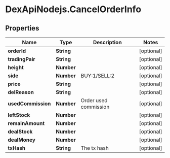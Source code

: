 # DexApiNodejs.CancelOrderInfo

## Properties

Name | Type | Description | Notes
------------ | ------------- | ------------- | -------------
**orderId** | **String** |  | [optional] 
**tradingPair** | **String** |  | [optional] 
**height** | **Number** |  | [optional] 
**side** | **Number** | BUY:1/SELL:2 | [optional] 
**price** | **String** |  | [optional] 
**delReason** | **String** |  | [optional] 
**usedCommission** | **Number** | Order used commission | [optional] 
**leftStock** | **Number** |  | [optional] 
**remainAmount** | **Number** |  | [optional] 
**dealStock** | **Number** |  | [optional] 
**dealMoney** | **Number** |  | [optional] 
**txHash** | **String** | The tx hash | [optional] 


